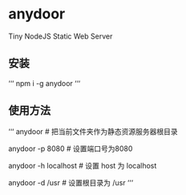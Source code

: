 # anydoor

Tiny NodeJS Static Web Server

## 安装

‘‘‘
npm i -g anydoor
‘‘‘

## 使用方法

‘‘‘
anydoor # 把当前文件夹作为静态资源服务器根目录

anydoor -p 8080 # 设置端口号为8080

anydoor -h localhost # 设置 host 为 localhost

anydoor -d /usr # 设置根目录为 /usr
‘‘‘
